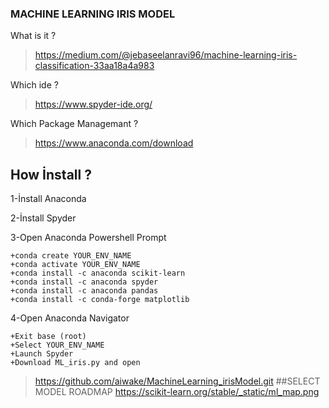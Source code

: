### MACHINE LEARNING IRIS MODEL

What is it ?
> https://medium.com/@jebaseelanravi96/machine-learning-iris-classification-33aa18a4a983

Which ide ?
> https://www.spyder-ide.org/

Which Package Managemant ?
> https://www.anaconda.com/download

## How İnstall ?
1-İnstall Anaconda

2-İnstall Spyder

3-Open Anaconda Powershell Prompt

    +conda create YOUR_ENV_NAME
    +conda activate YOUR_ENV_NAME
    +conda install -c anaconda scikit-learn
    +conda install -c anaconda spyder
    +conda install -c anaconda pandas
    +conda install -c conda-forge matplotlib
4-Open Anaconda Navigator

    +Exit base (root)
    +Select YOUR_ENV_NAME
    +Launch Spyder
    +Download ML_iris.py and open 
    
  > https://github.com/aiwake/MachineLearning_irisModel.git
##SELECT MODEL ROADMAP
> https://scikit-learn.org/stable/_static/ml_map.png


